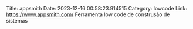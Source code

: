 Title: appsmith
Date: 2023-12-16 00:58:23.914515
Category: lowcode
Link: https://www.appsmith.com/
Ferramenta low code de construsão de sistemas

